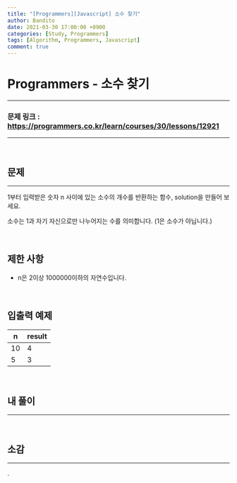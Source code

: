 ```yaml
---
title: "[Programmers][Javascript] 소수 찾기"
author: Bandito
date: 2021-03-30 17:00:00 +0900
categories: [Study, Programmers]
tags: [Algorithm, Programmers, Javascript]
comment: true
---
```

 
# Programmers - 소수 찾기

***
### 문제 링크 : <https://programmers.co.kr/learn/courses/30/lessons/12921>

***

<br/>

## 문제
***

1부터 입력받은 숫자 n 사이에 있는 소수의 개수를 반환하는 함수, solution을 만들어 보세요.

소수는 1과 자기 자신으로만 나누어지는 수를 의미합니다.
(1은 소수가 아닙니다.)


<br/>

## 제한 사항

+ n은 2이상 1000000이하의 자연수입니다.

<br/>

## 입출력 예제

|n|result|
|----|----|
|10|4|
|5|3|




<br/>

## 내 풀이
***

<script src="https://gist.github.com/Suppplier/92fb910f76ecd31851a64bfe54490bd3.js"></script>


<br/>

## 소감
***

.
